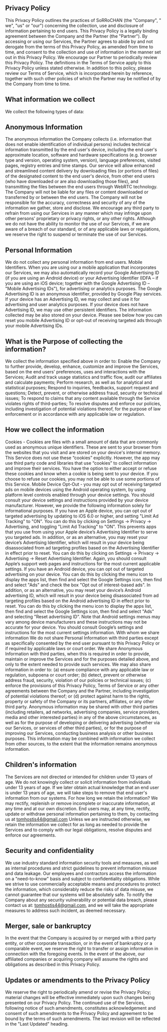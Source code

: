 ## Privacy Policy
This Privacy Policy outlines the practices of SoRRoCHAN (the "Company", " we", "us" or "our") concerning the collection, use and disclosure of information pertaining to end users.
This Privacy Policy is a legally binding agreement between the Company and the Partner (the "Partner"). By accessing or using our Services, the Partner agrees to abide by and not derogate from the terms of this Privacy Policy, as amended from time to time, and consent to the collection and use of information in the manner set out in this Privacy Policy. We encourage our Partner to periodically review this Privacy Policy.
The definitions in the Terms of Service apply to this Privacy Policy unless stated otherwise. In addition to this policy, please review our Terms of Service, which is incorporated herein by reference, together with such other policies of which the Partner may be notified of by the Company from time to time.

## What information we collect

We collect the following types of data:

## Anonymous Information
The anonymous information the Company collects (i.e. information that does not enable identification of individual persons) includes technical information transmitted by the end user's device, including the end user's approximate location, software and hardware specifications (e.g. browser type and version, operating system, version), language preferences, visited pages, registry entries and time stamps.
Our service will allow enhanced and streamlined content delivery by downloading files (or portions of files) of the designated content to the end user's device, from other end users (who have downloaded or are also downloading those files), and transmitting the files between the end users through WebRTC technology.
The Company will not be liable for any files or content downloaded or transferred by or between the end users. The Company will not be responsible for the accuracy, correctness and security of any of the information we gather, store and disclose.
We encourage any third party to refrain from using our Services in any manner which may infringe upon other persons' proprietary or privacy rights, or any other rights. Although we do not have the ability to monitor the use of our Services, if we are aware of a breach of our standard, or of any applicable laws or regulations, we reserve the right to suspend or terminate the use of our Services.
## Personal Information
We do not collect any personal information from end users.
Mobile Identifiers. When you are using our a mobile application that incorporates our Services, we may also automatically record your Google Advertising ID (if you are using an Android device) or your Advertising Identifier (IDFA – if you are using an iOS device; together with the Google Advertising ID – "Mobile Advertising IDs"), for advertising or analytics purposes. The Google Advertising ID is an anonymous identifier, provided by Google Play services. If your device has an Advertising ID, we may collect and use it for advertising and user analytics purposes. If your device does not have Advertising ID, we may use other persistent identifiers. The information collected may be also stored on your device. Please see below how you can reset you mobile Advertising ID or opt-out of receiving targeted ads through your mobile Advertising IDs.
## What is the Purpose of collecting the information?
We collect the information specified above in order to:
Enable the Company to further provide, develop, enhance, customize and improve the Services, based on the end users' preferences, uses and interactions with the Services;
Audit and track usage statistics and traffic flow, audit our affiliates and calculate payments;
Perform research, as well as for analytical and statistical purposes;
Respond to inquiries, feedbacks, support request and questions;
Detect, prevent, or otherwise address fraud, security or technical issues;
To respond to claims that any content available through the Service violates rights of third-parties;
To resolve disputes and enforce our policies, including investigation of potential violations thereof, for the purpose of law enforcement or in accordance with any applicable law or regulation.

## How we collect the information
Cookies - Cookies are files with a small amount of data that are commonly used as anonymous unique identifiers. These are sent to your browser from the websites that you visit and are stored on your device's internal memory. This Service does not use these “cookies” explicitly. However, the app may use third party code and libraries that use “cookies” to collect information and improve their services. You have the option to either accept or refuse these cookies and know when a cookie is being sent to your device. If you choose to refuse our cookies, you may not be able to use some portions of this Service.
Mobile Device Opt-Out - you may opt out of receiving targeted ads on mobile devices using the Android operating system, by using platform level controls enabled through your device settings. You should consult your device settings and instructions provided by your device manufacturer. However, we provide the following information solely for informational purposes.
If you have an Apple device, you can opt out of targeted advertising by updating to iOS 6.0 or higher, and setting "Limit Ad Tracking" to "ON". You can do this by clicking on Settings -> Privacy -> Advertising, and toggling "Limit Ad Tracking" to "ON". This prevents apps that you use from using your Apple device’s Advertising Identifier to serve you targeted ads. In addition, or as an alternative, you may reset your device’s Advertising Identifier, which will result in your device being disassociated from ad targeting profiles based on the Advertising Identifier in effect prior to reset. You can do this by clicking on Settings -> Privacy -> Advertising -> Reset Advertising Identifier. Again, you should consult Apple’s support web pages and instructions for the most current applicable settings.
If you have an Android device, you can opt out of targeted advertising on your device. You can do this by clicking the menu icon to display the apps list, then find and select the Google Settings icon, then find and select "Ads" and check the box "Opt out of interest-based ads". In addition, or as an alternative, you may reset your device’s Android advertising ID, which will result in your device being disassociated from ad targeting profiles based on the Android advertising ID in effect prior to reset. You can do this by clicking the menu icon to display the apps list, then find and select the Google Settings icon, then find and select "Ads" and selecting "Reset advertising ID". Note that Android settings menus may vary among device manufacturers and these instructions may not be accurate for your device. You should consult Google’s settings and instructions for the most current settings information.
With whom we share information
We do not share Personal Information with third parties except as specifically consented by the end user pursuant to this Privacy Policy or if required by applicable laws or court order.
We share Anonymous Information with third parties, when this is required in order to provide, maintain or improve the Services and for the purposes detailed above, and only to the extent needed to provide such services.
We may also share information in order to: (a) ensure compliance with any applicable law or regulation, subpoena or court order; (b) detect, prevent or otherwise address fraud, security, violation of our policies or technical issues; (c) enforce the provisions of this Privacy Policy, Terms of Service or any other agreements between the Company and the Partner, including investigation of potential violations thereof; or (d) protect against harm to the rights, property or safety of the Company or its partners, affiliates, or any other third party.
Anonymous information may be shared with other third parties (including retailers, ad networks, advertising companies, service providers, media and other interested parties) in any of the above circumstances, as well as for the purpose of developing or delivering advertising (whether via our Services, or services of other third parties), or for the purpose of improving our Services, conducting business analysis or other business purposes. This information may be combined with information we collect from other sources, to the extent that the information remains anonymous information.
## Children's information
The Services are not directed or intended for children under 13 years of age. We do not knowingly collect or solicit information from individuals under 13 years of age. If we later obtain actual knowledge that an end user is under 13 years of age, we will take steps to remove that end user's information from our systems.
For how long we retain the information?
We may rectify, replenish or remove incomplete or inaccurate information, at any time and at our own discretion. End users may, at any time, rectify, update or withdraw personal information pertaining to them, by contacting us at tomhostis44@gmail.com
Unless we are instructed otherwise, we retain the information we collect for as long as needed to provide the Services and to comply with our legal obligations, resolve disputes and enforce our agreements.
## Security and confidentiality
We use industry standard information security tools and measures, as well as internal procedures and strict guidelines to prevent information misuse and data leakage. Our employees and contractors access the information on a "need-to-know" basis and subject to confidentiality obligations.
While we strive to use commercially acceptable means and procedures to protect the information, which considerably reduce the risks of data misuse, we cannot guarantee that our systems will be absolutely safe. To notify the Company about any security vulnerability or potential data breach, please contact us at: tomhostis44@gmail.com, and we will take the appropriate measures to address such incident, as deemed necessary.
## Merger, sale or bankruptcy
In the event that the Company is acquired by or merged with a third party entity, or other corporate transaction, or in the event of bankruptcy or a comparable event, we reserve the right to transfer or assign information in connection with the foregoing events. In the event of the above, our affiliated companies or acquiring company will assume the rights and obligations as described in this Privacy Policy.
## Updates or amendments to the Privacy Policy
We reserve the right to periodically amend or revise the Privacy Policy; material changes will be effective immediately upon such changes being presented on our Privacy Policy. The continued use of the Services, following notice of such amendments, constitutes acknowledgement and consent of such amendments to the Privacy Policy and agreement to be bound by the terms of such amendments. The last revision will be reflected in the "Last Updated" heading.

